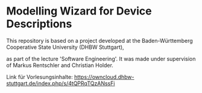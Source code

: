 # Modelling Wizard for Device Descriptions 

This repository is based on a project developed at the Baden-Württemberg Cooperative State University (DHBW Stuttgart), 

as part of the lecture 'Software Engineering'.
It was made under supervision of Markus Rentschler and Christian Holder.

Link für Vorlesungsinhalte: https://owncloud.dhbw-stuttgart.de/index.php/s/4tQPRqTQzANssFi

